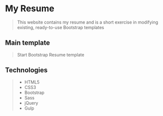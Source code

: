 # My Resume
> This website contains my resume and is a short exercise in modifying existing, ready-to-use Bootstrap templates

## Main template
> Start Bootstrap Resume template

## Technologies
> - HTML5
> - CSS3
> - Bootstrap
> - Sass
> - jQuery
> - Gulp